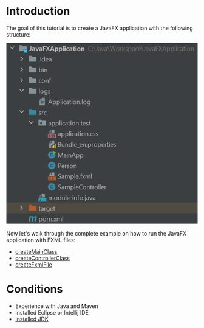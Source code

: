 # Introduction

The goal of this tutorial is to create a JavaFX application with the following structure:

![JavaFXProjectStructure.png](JavaFXProjectStructure.png)

Now let's walk through the complete example on how to run the JavaFX application with FXML files:

- [createMainClass](createMainClass.md)
- [createControllerClass](createControllerClass.md)
- [createFxmlFile](createFxmlFile.md)

# Conditions

- Experience with Java and Maven
- Installed Eclipse or Intellij IDE
- [Installed JDK](https://jdk.java.net/ )